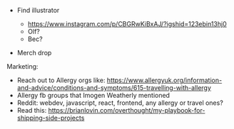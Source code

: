 - Find illustrator
  - https://www.instagram.com/p/CBGRwKiBxAJ/?igshid=123ebin13hj0
  - Olf?
  - Bec?

- Merch drop

Marketing: 
- Reach out to Allergy orgs like: https://www.allergyuk.org/information-and-advice/conditions-and-symptoms/615-travelling-with-allergy
- Allergy fb groups that Imogen Weatherly mentioned
- Reddit: webdev, javascript, react, frontend, any allergy or travel ones?
- Read this: https://brianlovin.com/overthought/my-playbook-for-shipping-side-projects